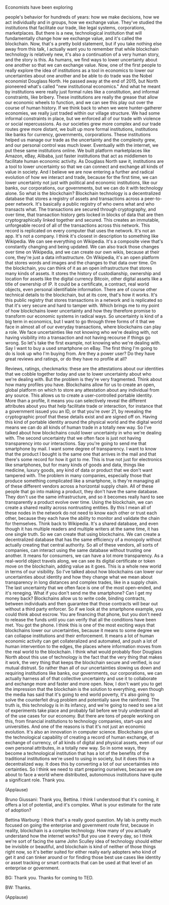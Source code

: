 
Economists have been exploring

people&#39;s behavior for hundreds of years:
how we make decisions,
how we act individually and in groups,
how we exchange value.
They&#39;ve studied the institutions
that facilitate our trade,
like legal systems,
corporations,
marketplaces.
But there is a new,
technological institution
that will fundamentally change
how we exchange value,
and it&#39;s called the blockchain.
Now, that&#39;s a pretty bold statement,
but if you take nothing else
away from this talk,
I actually want you to remember
that while blockchain technology
is relatively new,
it&#39;s also a continuation
of a very human story,
and the story is this.
As humans, we find ways
to lower uncertainty about one another
so that we can exchange value.
Now, one of the first people
to really explore the idea
of institutions as a tool in economics
to lower our uncertainties
about one another
and be able to do trade
was the Nobel economist Douglass North.
He passed away at the end of 2015,
but North pioneered what&#39;s called
&quot;new institutional economics.&quot;
And what he meant by institutions
were really just formal rules
like a constitution,
and informal constraints, like bribery.
These institutions are really the grease
that allow our economic
wheels to function,
and we can see this play out
over the course of human history.
If we think back to when we were
hunter-gatherer economies,
we really just traded
within our village structure.
We had some informal constraints in place,
but we enforced
all of our trade with violence
or social repercussions.
As our societies grew more complex
and our trade routes grew more distant,
we built up more formal institutions,
institutions like banks for currency,
governments, corporations.
These institutions
helped us manage our trade
as the uncertainty
and the complexity grew,
and our personal control was much lower.
Eventually with the internet,
we put these same institutions online.
We built platform marketplaces
like Amazon, eBay, Alibaba,
just faster institutions
that act as middlemen
to facilitate human economic activity.
As Douglass North saw it,
institutions are a tool
to lower uncertainty
so that we can connect and exchange
all kinds of value in society.
And I believe we are now entering
a further and radical evolution
of how we interact and trade,
because for the first time,
we can lower uncertainty
not just with political
and economic institutions,
like our banks, our corporations,
our governments,
but we can do it with technology alone.
So what is the blockchain?
Blockchain technology
is a decentralized database
that stores a registry
of assets and transactions
across a peer-to-peer network.
It&#39;s basically a public registry
of who owns what and who transacts what.
The transactions are secured
through cryptography,
and over time, that transaction history
gets locked in blocks of data
that are then cryptographically
linked together and secured.
This creates an immutable,
unforgeable record
of all of the transactions
across this network.
This record is replicated
on every computer that uses the network.
It&#39;s not an app.
It&#39;s not a company.
I think it&#39;s closest in description
to something like Wikipedia.
We can see everything on Wikipedia.
It&#39;s a composite view that&#39;s constantly
changing and being updated.
We can also track those changes
over time on Wikipedia,
and we can create our own wikis,
because at their core,
they&#39;re just a data infrastructure.
On Wikipedia, it&#39;s an open platform
that stores words and images
and the changes to that data over time.
On the blockchain,
you can think of it
as an open infrastructure
that stores many kinds of assets.
It stores the history of custodianship,
ownership and location
for assets like
the digital currency Bitcoin,
other digital assets
like a title of ownership of IP.
It could be a certificate, a contract,
real world objects,
even personal identifiable information.
There are of course other
technical details to the blockchain,
but at its core, that&#39;s how it works.
It&#39;s this public registry
that stores transactions in a network
and is replicated so that it&#39;s very secure
and hard to tamper with.
Which brings me to my point
of how blockchains lower uncertainty
and how they therefore promise
to transform our economic systems
in radical ways.
So uncertainty is kind of a big term
in economics,
but I want to go through three forms of it
that we face in almost all
of our everyday transactions,
where blockchains can play a role.
We face uncertainties
like not knowing who we&#39;re dealing with,
not having visibility into a transaction
and not having recourse
if things go wrong.
So let&#39;s take the first example,
not knowing who we&#39;re dealing with.
Say I want to buy
a used smartphone on eBay.
The first thing I&#39;m going to do
is look up who I&#39;m buying from.
Are they a power user?
Do they have great reviews and ratings,
or do they have no profile at all?

Reviews, ratings, checkmarks:
these are the attestations
about our identities
that we cobble together today
and use to lower uncertainty
about who we&#39;re dealing with.
But the problem is
they&#39;re very fragmented.
Think about how many profiles you have.
Blockchains allow for us
to create an open, global platform
on which to store any attestation
about any individual
from any source.
This allows us to create a user-controlled
portable identity.
More than a profile,
it means you can selectively reveal
the different attributes about you
that help facilitate trade or interaction,
for instance that a government
issued you an ID,
or that you&#39;re over 21,
by revealing the cryptographic proof
that these details exist
and are signed off on.
Having this kind of portable identity
around the physical world
and the digital world
means we can do all kinds of human trade
in a totally new way.
So I&#39;ve talked about how blockchains
could lower uncertainty
in who we&#39;re dealing with.
The second uncertainty that we often face
is just not having transparency
into our interactions.
Say you&#39;re going to send me
that smartphone by mail.
I want some degree of transparency.
I want to know that the product I bought
is the same one that arrives in the mail
and that there&#39;s some record
for how it got to me.
This is true not just
for electronics like smartphones,
but for many kinds of goods and data,
things like medicine, luxury goods,
any kind of data or product
that we don&#39;t want tampered with.
The problem in many companies,
especially those that produce
something complicated like a smartphone,
is they&#39;re managing
all of these different vendors
across a horizontal supply chain.
All of these people
that go into making a product,
they don&#39;t have the same database.
They don&#39;t use the same infrastructure,
and so it becomes really hard to see
transparently a product evolve over time.
Using the blockchain, we can create
a shared reality
across nontrusting entities.
By this I mean
all of these nodes in the network
do not need to know each other
or trust each other,
because they each have the ability
to monitor and validate
the chain for themselves.
Think back to Wikipedia.
It&#39;s a shared database,
and even though it has multiple readers
and multiple writers at the same time,
it has one single truth.
So we can create that using blockchains.
We can create a decentralized database
that has the same efficiency of a monopoly
without actually creating
that central authority.
So all of these vendors,
all sorts of companies,
can interact using the same database
without trusting one another.
It means for consumers,
we can have a lot more transparency.
As a real-world object travels along,
we can see its digital certificate
or token move on the blockchain,
adding value as it goes.
This is a whole new world
in terms of our visibility.
So I&#39;ve talked about how blockchains
can lower our uncertainties about identity
and how they change
what we mean about transparency
in long distances and complex trades,
like in a supply chain.
The last uncertainty that we often face
is one of the most open-ended,
and it&#39;s reneging.
What if you don&#39;t send me the smartphone?
Can I get my money back?
Blockchains allow us to write code,
binding contracts,
between individuals
and then guarantee
that those contracts will bear out
without a third party enforcer.
So if we look at the smartphone example,
you could think about escrow.
You are financing that phone,
but you don&#39;t need to release the funds
until you can verify
that all the conditions have been met.
You got the phone.
I think this is one
of the most exciting ways
that blockchains lower our uncertainties,
because it means to some degree
we can collapse institutions
and their enforcement.
It means a lot of human economic activity
can get collateralized and automated,
and push a lot of human
intervention to the edges,
the places where information moves
from the real world to the blockchain.
I think what would probably
floor Douglass North
about this use of technology
is the fact that the very thing
that makes it work,
the very thing that keeps the blockchain
secure and verified,
is our mutual distrust.
So rather than all of our uncertainties
slowing us down
and requiring institutions
like banks, our governments,
our corporations,
we can actually harness
all of that collective uncertainty
and use it to collaborate and exchange
more and faster and more open.
Now, I don&#39;t want you
to get the impression
that the blockchain
is the solution to everything,
even though the media has said
that it&#39;s going to end world poverty,
it&#39;s also going to solve
the counterfeit drug problem
and potentially save the rainforest.
The truth is, this technology
is in its infancy,
and we&#39;re going to need to see
a lot of experiments take place
and probably fail
before we truly understand
all of the use cases
for our economy.
But there are tons of people
working on this,
from financial institutions
to technology companies,
start-ups and universities.
And one of the reasons is
that it&#39;s not just an economic evolution.
It&#39;s also an innovation
in computer science.
Blockchains give us
the technological capability
of creating a record of human exchange,
of exchange of currency,
of all kinds of digital
and physical assets,
even of our own personal attributes,
in a totally new way.
So in some ways,
they become a technological institution
that has a lot of the benefits
of the traditional institutions
we&#39;re used to using in society,
but it does this in a decentralized way.
It does this by converting
a lot of our uncertainties
into certainties.
So I think we need to start
preparing ourselves,
because we are about to face a world
where distributed, autonomous institutions
have quite a significant role.
Thank you.

(Applause)


Bruno Giussani: Thank you, Bettina.
I think I understood that it&#39;s coming,
it offers a lot of potential,
and it&#39;s complex.
What is your estimate
for the rate of adoption?

Bettina Warburg: I think
that&#39;s a really good question.
My lab is pretty much focused
on going the enterprise
and government route first,
because in reality,
blockchain is a complex technology.
How many of you actually understand
how the internet works?
But you use it every day,
so I think we&#39;re sort of facing
the same John Sculley idea
of technology should either be
invisible or beautiful,
and blockchain is kind of
neither of those things right now,
so it&#39;s better suited
for either really early adopters
who kind of get it and can tinker around
or for finding those best use cases
like identity or asset tracking
or smart contracts
that can be used at that level
of an enterprise or government.

BG: Thank you. Thanks for coming to TED.

BW: Thanks.

(Applause)

